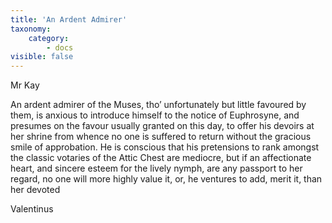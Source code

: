 ```yaml
---
title: 'An Ardent Admirer'
taxonomy:
    category:
        - docs
visible: false
---
```


<div class="author">Mr Kay</div>

An ardent admirer of the Muses, tho’ unfortunately but little favoured by them, is anxious to introduce himself to the notice of Euphrosyne, and presumes on the favour usually granted on this day, to offer his devoirs at her shrine from whence no one is suffered to return without the gracious smile of approbation. He is conscious that his pretensions to rank amongst the classic votaries of the Attic Chest are mediocre, but if an affectionate heart, and sincere esteem for the lively nymph, are any passport to her regard, no one will more highly value it, or, he ventures to add, merit it, than her devoted

Valentinus